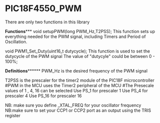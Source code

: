 # PIC18F4550_PWM


There are only two functions in this library

********************Functions***********************
void setupPWM(long PWM_Hz,T2PSS);
This function sets up everything needed for the PWM signal, including Timers and Period of Oscillation.

void PWM1_Set_Duty(uint16_t dutycycle);
This function is used to set the dutycycle of the PWM signal
The value of  "dutycyle" could be between 0 - 100%;


******************Definitions************************
PWM_Hz is the desired frequency of the PWM signal

T2PSS is the prescaler for the  timer2 module of the PIC18F microcontroller
#PWM in the MCU uses the Timer2 peripheral of the MCU
#The Presecale values of 1 , 4, 16 can be selected
Use  PS_1  for  prescaler 1
Use  PS_4  for  prescaler 4
Use  PS_16  for  prescaler 16

NB: make sure you define _XTAL_FREQ for your oscillator frequency
NB:make sure to set your CCP1 or CCP2 port as an output using the TRIS register
